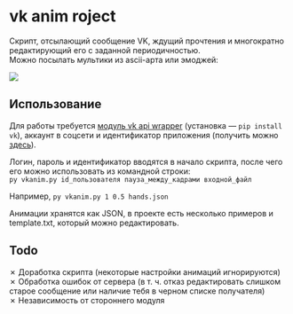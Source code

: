 # vk anim roject 

Скрипт, отсылающий сообщение VK, ждущий прочтения и многократно редактирующий его с заданной периодичностью.  
Можно посылать мультики из ascii-арта или эмоджей:

![](https://gist.github.com/codeleventh/a6b2ce4bf933c1689376ed0100111e85/raw/a8c42b5ee18b73f00b0636226bfd2a82cfefa4cd/vkanim.gif)

## Использование

Для работы требуется [модуль vk api wrapper](https://github.com/dimka665) (установка — `pip install vk`), аккаунт в соцсети и  идентификатор приложения (получить можно [здесь](https://vk.com/editapp?act=create)).

Логин, пароль и идентификатор вводятся в начало скрипта, после чего его можно использовать из командной строки:  
`py vkanim.py id_пользователя пауза_между_кадрами входной_файл`

Например, `py vkanim.py 1 0.5 hands.json`

Анимации хранятся как JSON, в проекте есть несколько примеров и template.txt, который можно редактировать.

## Todo

✗ Доработка скрипта (некоторые настройки анимаций игнорируются)  
✗ Обработка ошибок  от сервера (в т. ч. отказ редактировать слишком старое сообщение или наличие тебя в черном списке получателя)  
✗ Независимость от стороннего модуля